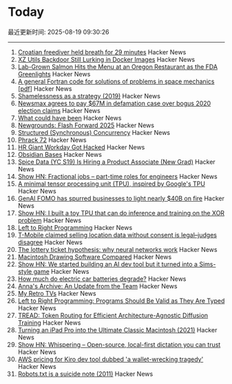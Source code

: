 # Today

最近更新时间: 2025-08-19 09:30:26

--- 
1. [Croatian freediver held breath for 29 minutes](https://divernet.com/scuba-news/freediving/how-croatian-freediver-held-breath-for-29-minutes/) Hacker News
2. [XZ Utils Backdoor Still Lurking in Docker Images](https://www.binarly.io/blog/persistent-risk-xz-utils-backdoor-still-lurking-in-docker-images) Hacker News
3. [Lab-Grown Salmon Hits the Menu at an Oregon Restaurant as the FDA Greenlights](https://www.smithsonianmag.com/smart-news/lab-grown-salmon-hits-the-menu-at-an-oregon-restaurant-as-the-fda-greenlights-the-cell-cultured-product-180986769/) Hacker News
4. [A general Fortran code for solutions of problems in space mechanics [pdf]](https://jonathanadams.pro/blog-articles/Nasa-Fortran-Code-1963.pdf) Hacker News
5. [Shamelessness as a strategy (2019)](https://nadia.xyz/shameless) Hacker News
6. [Newsmax agrees to pay $67M in defamation case over bogus 2020 election claims](https://apnews.com/article/dominion-voting-newsmax-defamation-trump-2020-3b2366dfdae3a8432afe822bf14fe1ef) Hacker News
7. [What could have been](https://coppolaemilio.com/entries/what-could-have-been/) Hacker News
8. [Newgrounds: Flash Forward 2025](https://www.newgrounds.com/bbs/topic/1542140) Hacker News
9. [Structured (Synchronous) Concurrency](https://fsantanna.github.io/sc.html) Hacker News
10. [Phrack 72](https://phrack.org/issues/72/1) Hacker News
11. [HR Giant Workday Got Hacked](https://gizmodo.com/hr-giant-workday-got-hacked-2000644474) Hacker News
12. [Obsidian Bases](https://help.obsidian.md/bases) Hacker News
13. [Spice Data (YC S19) Is Hiring a Product Associate (New Grad)](https://www.ycombinator.com/companies/spice-data/jobs/RJz1peY-product-associate-new-grad) Hacker News
14. [Show HN: Fractional jobs – part-time roles for engineers](https://www.fractionaljobs.io) Hacker News
15. [A minimal tensor processing unit (TPU), inspired by Google's TPU](https://github.com/tiny-tpu-v2/tiny-tpu) Hacker News
16. [GenAI FOMO has spurred businesses to light nearly $40B on fire](https://www.theregister.com/2025/08/18/generative_ai_zero_return_95_percent/) Hacker News
17. [Show HN: I built a toy TPU that can do inference and training on the XOR problem](https://www.tinytpu.com) Hacker News
18. [Left to Right Programming](https://graic.net/p/left-to-right-programming) Hacker News
19. [T-Mobile claimed selling location data without consent is legal–judges disagree](https://arstechnica.com/tech-policy/2025/08/t-mobile-claimed-selling-location-data-without-consent-is-legal-judges-disagree/) Hacker News
20. [The lottery ticket hypothesis: why neural networks work](https://nearlyright.com/how-ai-researchers-accidentally-discovered-that-everything-they-thought-about-learning-was-wrong/) Hacker News
21. [Macintosh Drawing Software Compared](https://blog.gingerbeardman.com/2021/04/24/macintosh-drawing-software-compared/) Hacker News
22. [Show HN: We started building an AI dev tool but it turned into a Sims-style game](https://www.youtube.com/watch?v=sRPnX_f2V_c) Hacker News
23. [How much do electric car batteries degrade?](https://www.sustainabilitybynumbers.com/p/electric-car-battery-degradation) Hacker News
24. [Anna's Archive: An Update from the Team](https://annas-archive.org/blog/an-update-from-the-team.html) Hacker News
25. [My Retro TVs](https://www.myretrotvs.com/) Hacker News
26. [Left to Right Programming: Programs Should Be Valid as They Are Typed](https://graic.net/p/left-to-right-programming) Hacker News
27. [TREAD: Token Routing for Efficient Architecture-Agnostic Diffusion Training](https://arxiv.org/abs/2501.04765) Hacker News
28. [Turning an iPad Pro into the Ultimate Classic Macintosh (2021)](https://blog.gingerbeardman.com/2021/04/17/turning-an-ipad-pro-into-the-ultimate-classic-macintosh/) Hacker News
29. [Show HN: Whispering – Open-source, local-first dictation you can trust](https://github.com/epicenter-so/epicenter/tree/main/apps/whispering) Hacker News
30. [AWS pricing for Kiro dev tool dubbed 'a wallet-wrecking tragedy'](https://www.theregister.com/2025/08/18/aws_updated_kiro_pricing/) Hacker News
31. [Robots.txt is a suicide note (2011)](https://wiki.archiveteam.org/index.php/Robots.txt) Hacker News
